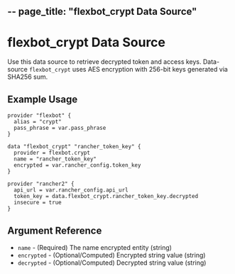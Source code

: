 --
page_title: "flexbot_crypt Data Source"
---

# flexbot_crypt Data Source

Use this data source to retrieve decrypted token and access keys.
Data-source `flexbot_crypt` uses AES encryption with 256-bit keys generated via SHA256 sum.

## Example Usage

```hcl
provider "flexbot" {
  alias = "crypt"
  pass_phrase = var.pass_phrase
}

data "flexbot_crypt" "rancher_token_key" {
  provider = flexbot.crypt
  name = "rancher_token_key"
  encrypted = var.rancher_config.token_key
}

provider "rancher2" {
  api_url = var.rancher_config.api_url
  token_key = data.flexbot_crypt.rancher_token_key.decrypted
  insecure = true
}
```

## Argument Reference

* `name` - (Required) The name encrypted entity (string)
* `encrypted` - (Optional/Computed) Encrypted string value (string)
* `decrypted` - (Optional/Computed) Decrypted string value (string)
